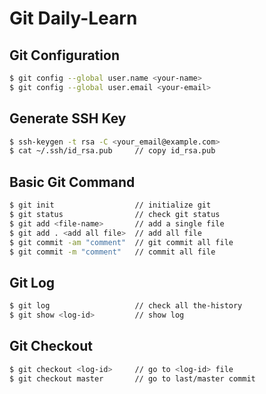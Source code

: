 # Git Daily-Learn
## Git Configuration
```bash
$ git config --global user.name <your-name>
$ git config --global user.email <your-email>
```
## Generate SSH Key
```bash
$ ssh-keygen -t rsa -C <your_email@example.com>
$ cat ~/.ssh/id_rsa.pub     // copy id_rsa.pub
```
## Basic Git Command
```bash
$ git init                  // initialize git
$ git status                // check git status
$ git add <file-name>       // add a single file
$ git add . <add all file>  // add all file
$ git commit -am "comment"  // git commit all file
$ git commit -m "comment"   // commit all file
```

## Git Log
```bash
$ git log                   // check all the-history 
$ git show <log-id>         // show log
```

## Git Checkout
```bash
$ git checkout <log-id>     // go to <log-id> file
$ git checkout master       // go to last/master commit
```





